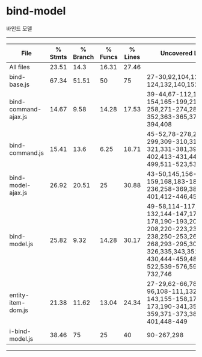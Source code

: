 # bind-model
바인드 모델

----------------------------------------
File                                     | % Stmts | % Branch | % Funcs | % Lines | Uncovered Line #s                                                           
-----------------------------------------|---------|----------|---------|---------|--
All files             |   23.51 |     14.3 |   16.31 |   27.46 |                                                                                                                                                                       
 bind-base.js         |   67.34 |    51.51 |      50 |      75 | 27-30,92,104,122-124,132,140,152                                                                                                                                      
 bind-command-ajax.js |   14.67 |     9.58 |   14.28 |   17.53 | 39-44,67-112,122-154,165-199,211-258,271-274,285-352,363-365,372-394,408                                                                                              
 bind-command.js      |   15.41 |     13.6 |    6.25 |   18.71 | 45-52,78-278,288,297-299,309-310,319-321,331-381,396-402,413-431,445-499,511-523,536                                                                                  
 bind-model-ajax.js   |   26.92 |    20.51 |      25 |   30.88 | 43-50,145,156-159,168,183-185,194-236,258-369,383-401,412-446,459-460                                                                                                 
 bind-model.js        |   25.82 |     9.32 |   14.28 |   30.17 | 49-58,114-117,129-132,144-147,175-178,190-193,205-208,220-223,235-238,250-253,265-268,293-295,303-326,335,343,351,368,390-430,444-459,486-522,539-576,590,604-732,746 
 entity-item-dom.js   |   21.38 |    11.62 |   13.04 |   24.34 | 27-29,62-66,78-81,93-96,108-111,132-143,155-158,170-173,190-341,356-359,371-373,382-401,448-449                                                                       
 i-bind-model.js      |   38.46 |       75 |      25 |      40 | 90-267,298                               
----------------------------------------